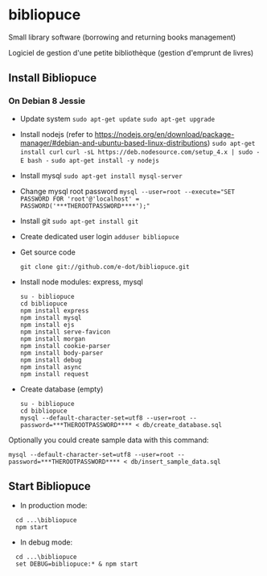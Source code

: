 # bibliopuce

Small library software (borrowing and returning books management)

Logiciel de gestion d'une petite bibliothèque (gestion d'emprunt de livres)


## Install Bibliopuce

### On Debian 8 Jessie

* Update system
  ```sudo apt-get update```
  ```sudo apt-get upgrade```

* Install nodejs (refer to https://nodejs.org/en/download/package-manager/#debian-and-ubuntu-based-linux-distributions)
  ```sudo apt-get install curl```
  ```curl -sL https://deb.nodesource.com/setup_4.x | sudo -E bash -```
  ```sudo apt-get install -y nodejs```

* Install mysql
  ```sudo apt-get install mysql-server```
* Change mysql root password
  ```mysql --user=root --execute="SET PASSWORD FOR 'root'@'localhost' = PASSWORD('***THEROOTPASSWORD****');"```

* Install git
  ```sudo apt-get install git```

* Create dedicated user login
  ```adduser bibliopuce```

* Get source code
  ```su - bibliopuce
  git clone git://github.com/e-dot/bibliopuce.git
  ```

* Install node modules: express, mysql

  ```
  su - bibliopuce
  cd bibliopuce
  npm install express
  npm install mysql
  npm install ejs
  npm install serve-favicon
  npm install morgan
  npm install cookie-parser
  npm install body-parser
  npm install debug
  npm install async
  npm install request
  ```

* Create database (empty)

  ```
  su - bibliopuce
  cd bibliopuce
  mysql --default-character-set=utf8 --user=root --password=***THEROOTPASSWORD**** < db/create_database.sql
  ```

Optionally you could create sample data with this command:

  ```mysql --default-character-set=utf8 --user=root --password=***THEROOTPASSWORD**** < db/insert_sample_data.sql```


## Start Bibliopuce

* In production mode:

```
  cd ...\bibliopuce
  npm start
```
* In debug mode:
```
  cd ...\bibliopuce
  set DEBUG=bibliopuce:* & npm start
```
